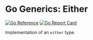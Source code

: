 Go Generics: Either
===================

[![Go Reference](https://pkg.go.dev/badge/github.com/GodsBoss/g/either.svg)](https://pkg.go.dev/github.com/GodsBoss/g/either) [![Go Report Card](https://goreportcard.com/badge/github.com/GodsBoss/g/either)](https://goreportcard.com/report/github.com/GodsBoss/g/either)

Implementation of an `either` type.
